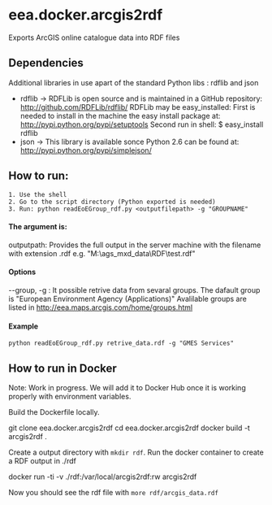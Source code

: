 # eea.docker.arcgis2rdf

Exports ArcGIS online catalogue data into RDF files

## Dependencies

Additional libraries in use apart of the standard Python libs : rdflib and json

 * rdflib ->
    RDFLib is open source and is maintained in a GitHub repository:
    http://github.com/RDFLib/rdflib/
    RDFLib may be easy_installed:
       First is needed to install in the machine
       the easy install package at: http://pypi.python.org/pypi/setuptools
       Second run in shell:  $ easy_install rdflib
 * json ->
     This library is available sonce Python 2.6 can be found at: http://pypi.python.org/pypi/simplejson/

## How to run:
    1. Use the shell
    2. Go to the script directory (Python exported is needed)
    3. Run: python readEoEGroup_rdf.py <outputfilepath> -g "GROUPNAME"

#### The argument is:
   outputpath: Provides the full output in the server machine with the filename with extension .rdf
   e.g. "M:\ags_mxd_data\RDF\test.rdf"

#### Options
   --group, -g : It possible retrive data from sevaral groups.
        The dafault group is "European Environment Agency (Applications)"
        Avalilable groups are listed in http://eea.maps.arcgis.com/home/groups.html

#### Example
    python readEoEGroup_rdf.py retrive_data.rdf -g "GMES Services"

## How to run in Docker

Note: Work in progress. We will add it to Docker Hub once it is working properly with environment variables.



Build the Dockerfile locally.

   git clone eea.docker.arcgis2rdf
   cd eea.docker.arcgis2rdf
   docker build -t arcgis2rdf . 

Create a output directory with `mkdir rdf`. Run the docker container to create a RDF output in ./rdf

   docker run -ti -v ./rdf:/var/local/arcgis2rdf:rw arcgis2rdf

Now you should see the rdf file with `more rdf/arcgis_data.rdf`
